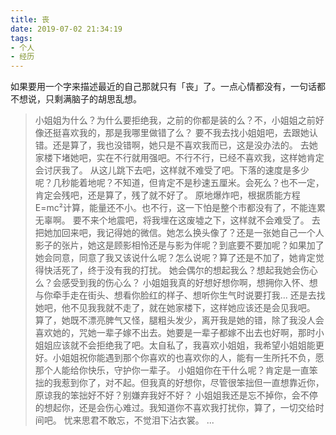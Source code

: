 ```yaml
---
title: 丧
date: 2019-07-02 21:34:19
tags: 
- 个人
- 经历
---
```


如果要用一个字来描述最近的自己那就只有「丧」了。一点心情都没有，一句话都不想说，只剩满脑子的胡思乱想。

> 小姐姐为什么？为什么要拒绝我，之前的你都是装的么？不，小姐姐之前好像还挺喜欢我的，那是我哪里做错了么？
> 要不我去找小姐姐吧，去跟她认错。还是算了，我也没错啊，她只是不喜欢我而已，这是没办法的。
> 去她家楼下堵她吧，实在不行就用强吧。不行不行，已经不喜欢我，这样她肯定会讨厌我了。
> 从这儿跳下去吧，这样就不难受了吧。下落的速度是多少呢？几秒能着地呢？不知道，但肯定不是秒速五厘米。会死么？也不一定，肯定会残吧，还是算了，残了就不好了。
> 原地爆炸吧，根据质能方程E=mc²计算，能量还不小。也不行，这一下怕是整个市都没有了，不能连累无辜啊。
> 要不来个地震吧，将我埋在这废墟之下，这样就不会难受了。
> 去把她加回来吧，我记得她的微信。她怎么换头像了？还是一张她自己一个人影子的张片，她这是顾影相怜还是与影为伴呢？到底要不要加呢？如果加了她会同意，同意了我又该说什么呢？怎么说呢？算了还是不加了，她肯定觉得快活死了，终于没有我的打扰。
> 她会偶尔的想起我么？想起我她会伤心么？会感受到我的伤心么？
> 小姐姐我真的好想好想你啊，想拥你入怀、想与你牵手走在街头、想看你脸红的样子、想听你生气时说要打我...
> 还是去找她吧，他不见我我就不走了，就在她家楼下，这样她应该还是会见我吧。
> 算了，她既不漂亮脾气又怪，腿粗头发少，离开我是她的错，除了我没人会喜欢她的，咒她一辈子嫁不出去。她要是一辈子都嫁不出去也好啊，那时小姐姐应该就不会拒绝我了吧。太自私了，我喜欢小姐姐，我希望小姐姐能更好。小姐姐祝你能遇到那个你喜欢的也喜欢你的人，能有一生所托不负，愿那个人能给你快乐，守护你一辈子。
> 小姐姐你在干什么呢？肯定是一直笨拙的我惹到你了，对不起。但我真的好想你，尽管很笨拙但一直想靠近你，原谅我的笨拙好不好？别嫌弃我好不好？
> 小姐姐我还是忘不掉你，会不停的想起你，还是会伤心难过。我知道你不喜欢我打扰你，算了，一切交给时间吧。
> 忧来思君不敢忘，不觉泪下沾衣裳。
> ...